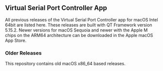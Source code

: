 ## Virtual Serial Port Controller App

All previous releases of the Virtual Serial Port Controller app for macOS Intel 64bit are listed here. These releases are built with QT Framework version 5.15.2. Newer versions for macOS Sequoia and newer with the Apple M chips on the ARM64 architecture can be downloaded in the Apple macOS App Store.

### Older Releases
This repository contains old macOS x86_64 based releases.

